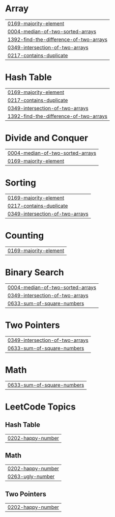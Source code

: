 # Array
|  |
| ------- |
| [0169-majority-element](https://github.com/ReshmaGhanta/LeetCodeProblems/tree/master/0169-majority-element) |
| [0004-median-of-two-sorted-arrays](https://github.com/ReshmaGhanta/LeetCodeProblems/tree/master/0004-median-of-two-sorted-arrays) |
| [1392-find-the-difference-of-two-arrays](https://github.com/ReshmaGhanta/LeetCodeProblems/tree/master/1392-find-the-difference-of-two-arrays) |
| [0349-intersection-of-two-arrays](https://github.com/ReshmaGhanta/LeetCodeProblems/tree/master/0349-intersection-of-two-arrays) |
| [0217-contains-duplicate](https://github.com/ReshmaGhanta/LeetCodeProblems/tree/master/0217-contains-duplicate) |


# Hash Table
|  |
| ------- |
| [0169-majority-element](https://github.com/ReshmaGhanta/LeetCodeProblems/tree/master/0169-majority-element) |
| [0217-contains-duplicate](https://github.com/ReshmaGhanta/LeetCodeProblems/tree/master/0217-contains-duplicate) |
| [0349-intersection-of-two-arrays](https://github.com/ReshmaGhanta/LeetCodeProblems/tree/master/0349-intersection-of-two-arrays) |
| [1392-find-the-difference-of-two-arrays](https://github.com/ReshmaGhanta/LeetCodeProblems/tree/master/1392-find-the-difference-of-two-arrays) |
# Divide and Conquer
|  |
| ------- |
| [0004-median-of-two-sorted-arrays](https://github.com/ReshmaGhanta/LeetCodeProblems/tree/master/0004-median-of-two-sorted-arrays) |
| [0169-majority-element](https://github.com/ReshmaGhanta/LeetCodeProblems/tree/master/0169-majority-element) |
# Sorting
|  |
| ------- |
| [0169-majority-element](https://github.com/ReshmaGhanta/LeetCodeProblems/tree/master/0169-majority-element) |
| [0217-contains-duplicate](https://github.com/ReshmaGhanta/LeetCodeProblems/tree/master/0217-contains-duplicate) |
| [0349-intersection-of-two-arrays](https://github.com/ReshmaGhanta/LeetCodeProblems/tree/master/0349-intersection-of-two-arrays) |
# Counting
|  |
| ------- |
| [0169-majority-element](https://github.com/ReshmaGhanta/LeetCodeProblems/tree/master/0169-majority-element) |
# Binary Search
|  |
| ------- |
| [0004-median-of-two-sorted-arrays](https://github.com/ReshmaGhanta/LeetCodeProblems/tree/master/0004-median-of-two-sorted-arrays) |
| [0349-intersection-of-two-arrays](https://github.com/ReshmaGhanta/LeetCodeProblems/tree/master/0349-intersection-of-two-arrays) |
| [0633-sum-of-square-numbers](https://github.com/ReshmaGhanta/LeetCodeProblems/tree/master/0633-sum-of-square-numbers) |
# Two Pointers
|  |
| ------- |
| [0349-intersection-of-two-arrays](https://github.com/ReshmaGhanta/LeetCodeProblems/tree/master/0349-intersection-of-two-arrays) |
| [0633-sum-of-square-numbers](https://github.com/ReshmaGhanta/LeetCodeProblems/tree/master/0633-sum-of-square-numbers) |
# Math
|  |
| ------- |
| [0633-sum-of-square-numbers](https://github.com/ReshmaGhanta/LeetCodeProblems/tree/master/0633-sum-of-square-numbers) |
<!---LeetCode Topics Start-->
# LeetCode Topics
## Hash Table
|  |
| ------- |
| [0202-happy-number](https://github.com/ReshmaGhanta/LeetCodeProblems/tree/master/0202-happy-number) |
## Math
|  |
| ------- |
| [0202-happy-number](https://github.com/ReshmaGhanta/LeetCodeProblems/tree/master/0202-happy-number) |
| [0263-ugly-number](https://github.com/ReshmaGhanta/LeetCodeProblems/tree/master/0263-ugly-number) |
## Two Pointers
|  |
| ------- |
| [0202-happy-number](https://github.com/ReshmaGhanta/LeetCodeProblems/tree/master/0202-happy-number) |
<!---LeetCode Topics End-->